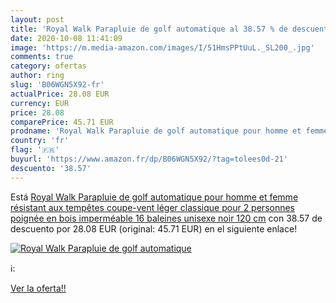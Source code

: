 ```yaml
---
layout: post
title: 'Royal Walk Parapluie de golf automatique al 38.57 % de descuento'
date: 2020-10-08 11:41:09
image: 'https://m.media-amazon.com/images/I/51HmsPPtUuL._SL200_.jpg'
comments: true
category: ofertas
author: ring
slug: 'B06WGN5X92-fr'
actualPrice: 28.08 EUR
currency: EUR
price: 28.08
comparePrice: 45.71 EUR
prodname: 'Royal Walk Parapluie de golf automatique pour homme et femme résistant aux tempêtes  coupe-vent  léger  classique pour 2 personnes  poignée en bois  imperméable  16 baleines unisexe  noir 120 cm'
country: 'fr'
flag: '🇫🇷'
buyurl: 'https://www.amazon.fr/dp/B06WGN5X92/?tag=tolees0d-21'
descuento: '38.57'
---
```


Está [Royal Walk Parapluie de golf automatique pour homme et femme résistant aux tempêtes  coupe-vent  léger  classique pour 2 personnes  poignée en bois  imperméable  16 baleines unisexe  noir 120 cm](https://www.amazon.fr/dp/B06WGN5X92/?tag=tolees0d-21) con 38.57 de descuento por 28.08 EUR (original: 45.71 EUR) en el siguiente enlace!

[![Royal Walk Parapluie de golf automatique](https://m.media-amazon.com/images/I/51HmsPPtUuL._SL200_.jpg)](https://www.amazon.fr/dp/B06WGN5X92/?tag=tolees0d-21)

ℹ️:


[Ver la oferta!!](https://www.amazon.fr/dp/B06WGN5X92/?tag=tolees0d-21)

